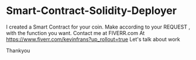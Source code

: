 # Smart-Contract-Solidity-Deployer
I created a Smart Contract for your coin. Make according to your REQUEST , with the function you want. Contact me at FIVERR.com At https://www.fiverr.com/kevinfrans?up_rollout=true  Let's talk about work


Thankyou

